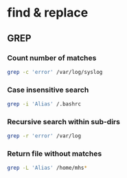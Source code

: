 # find & replace

## GREP

### **Count number of matches**

```bash
grep -c 'error' /var/log/syslog
```

### **Case insensitive search**

```bash
grep -i 'Alias' /.bashrc
```

### **Recursive search within sub-dirs**

```bash
grep -r 'error' /var/log   
```

### **Return file without matches**

```bash
grep -L 'Alias' /home/mhs*
```

